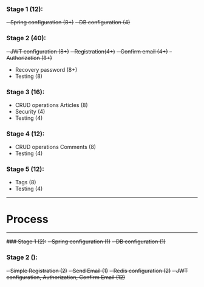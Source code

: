 ### Stage 1 (12):
~~- Spring configuration (8+)~~
~~- DB configuration (4)~~

### Stage 2 (40):
~~- JWT configuration (8+)~~
~~- Registration(4+)~~
~~- Confirm email (4+)~~
~~- Authorization (8+)~~
- Recovery password (8+)
- Testing (8)

### Stage 3 (16):
- CRUD operations Articles (8)
- Security (4)
- Testing (4)

### Stage 4 (12):
- CRUD operations Comments (8)
- Testing (4)

### Stage 5 (12):
- Tags (8)
- Testing (4)

***
# Process
***

~~### Stage 1 (2):~~
~~- Spring configuration (1)~~
~~- DB configuration (1)~~

### Stage 2 ():
~~- Simple Registration (2)~~
~~- Send Email (1)~~
~~- Redis configuration (2)~~
~~- JWT configuration, Authorization, Confirm Email (12)~~
